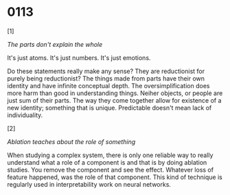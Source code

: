 # 0113

[1]

*The parts don't explain the whole*

It's just atoms.
It's just numbers.
It's just emotions.

Do these statements really make any sense? They are reductionist for purely being reductionist? The things made from parts have their own identity and have infinite conceptual depth. The oversimplification does more harm than good in understanding things.
Neiher objects, or people are just sum of their parts. The way they come together allow for existence of a new identity; something that is unique. Predictable doesn't mean lack of individuality. 


[2]

*Ablation teaches about the role of something*

When studying a complex system, there is only one reliable way to really understand what a role of a component is and that is by doing ablation studies. You remove the component and see the effect. Whatever loss of feature happened, was the role of that component. This kind of technique is regularly used in interpretability work on neural networks.
